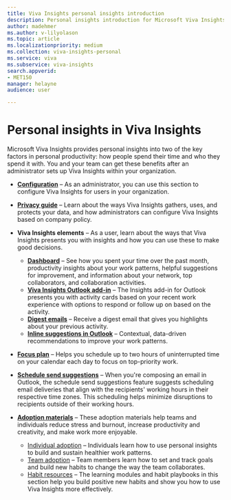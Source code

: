 ```yaml
---
title: Viva Insights personal insights introduction
description: Personal insights introduction for Microsoft Viva Insights 
author: madehmer
ms.author: v-lilyolason
ms.topic: article
ms.localizationpriority: medium 
ms.collection: viva-insights-personal 
ms.service: viva 
ms.subservice: viva-insights 
search.appverid: 
- MET150 
manager: helayne
audience: user

---
```


# Personal insights in Viva Insights

Microsoft Viva Insights provides personal insights into two of the key factors in personal productivity: how people spend their time and who they spend it with. You and your team can get these benefits after an administrator sets up Viva Insights within your organization.

* [**Configuration**](../personal/setup/configure.md) &ndash; As an administrator, you can use this section to configure Viva Insights for users in your organization.

* [**Privacy guide**](../personal/overview/privacy-guide-users.md) &ndash; Learn about the ways Viva Insights gathers, uses, and protects your data, and how administrators can configure Viva Insights based on company policy.
  
* **Viva Insights elements** &ndash; As a user, learn about the ways that Viva Insights presents you with insights and how you can use these to make good decisions.
  * [**Dashboard**](../personal/use/dashboard-2.md) &ndash; See how you spent your time over the past month, productivity insights about your work patterns, helpful suggestions for improvement, and information about your network, top collaborators, and collaboration activities.
  * [**Viva Insights Outlook add-in**](../personal/use/add-in.md) &ndash; The Insights add-in for Outlook presents you with activity cards based on your recent work experience with options to respond or follow up on based on the activity.
  * [**Digest emails**](../personal/use/email-digests-3.md) &ndash; Receive a digest email that gives you highlights about your previous activity.
  * [**Inline suggestions in Outlook**](../personal/use/mya-notifications.md) &ndash; Contextual, data-driven recommendations to improve your work patterns.
* [**Focus plan**](../personal/use/focus-plan.md) &ndash; Helps you schedule up to two hours of uninterrupted time on your calendar each day to focus on top-priority work.
* [**Schedule send suggestions**](../personal/use/schedule-send.md) &ndash; When you're composing an email in Outlook, the schedule send suggestions feature suggests scheduling email deliveries that align with the recipients' working hours in their respective time zones. This scheduling helps minimize disruptions to recipients outside of their working hours.
* [**Adoption materials**](../personal/use/MyA-Adoption/Adopt-myanalytics.md) &ndash; These adoption materials help teams and individuals reduce stress and burnout, increase productivity and creativity, and make work more enjoyable.

  * [Individual adoption](../personal/use/MyA-Adoption/Indiv-adopt-get-started.md) &ndash; Individuals learn how to use personal insights to build and sustain healthier work patterns.
  * [Team adoption](../personal/use/MyA-Adoption/Team-adopt-intro.md) &ndash; Team members learn how to set and track goals and build new habits to change the way the team collaborates.
  * [Habit resources](../personal/use/MyA-Adoption/adopt-learning-modules.md) &ndash; The learning modules and habit playbooks in this section help you build positive new habits and show you how to use Viva Insights more effectively.
